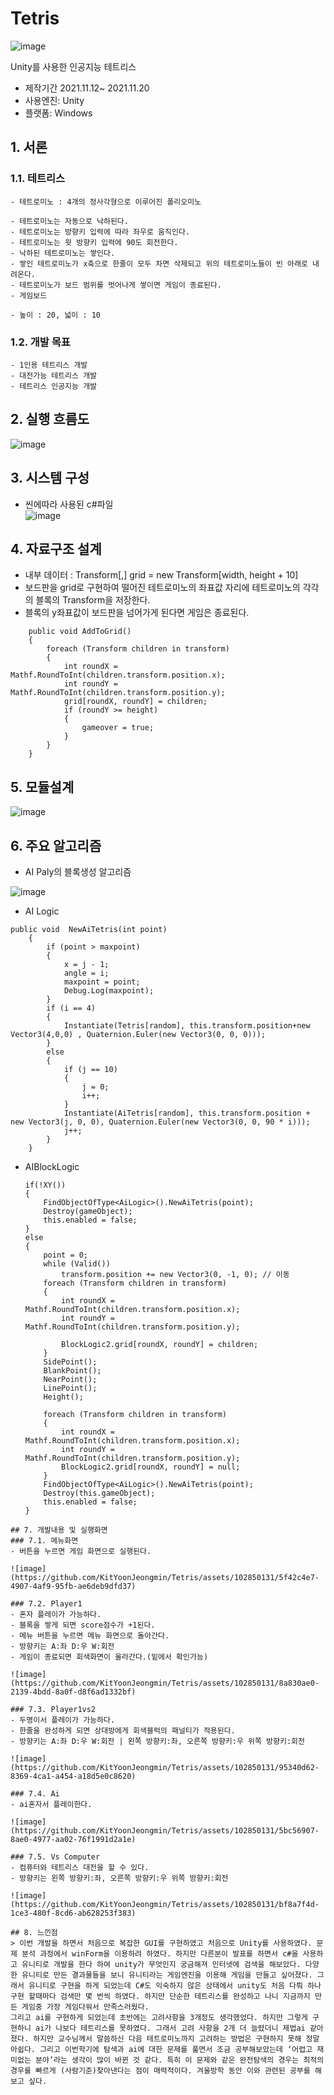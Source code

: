 # Tetris

![image](https://github.com/KitYoonJeongmin/Tetris/assets/102850131/7746f63a-e909-470e-a80d-07dac95a7a86)

Unity를 사용한 인공지능 테트리스
- 제작기간 2021.11.12~ 2021.11.20
- 사용엔진: Unity
- 플랫폼: Windows

## 1. 서론
### 1.1. 테트리스
    - 테트로미노 : 4개의 정사각형으로 이루어진 폴리오미노
      
    - 테트로미노는 자동으로 낙하된다.
    - 테트로미노는 방향키 입력에 따라 좌우로 움직인다.
    - 테트로미노는 윗 방향키 입력에 90도 회전한다.
    - 낙하된 테트로미노는 쌓인다.
    - 쌓인 테트로미노가 x축으로 한줄이 모두 차면 삭제되고 위의 테트로미노들이 빈 아래로 내려온다.
    - 테트로미노가 보드 범위를 벗어나게 쌓이면 게임이 종료된다.
    - 게임보드
    
    - 높이 : 20, 넓이 : 10
### 1.2. 개발 목표
    - 1인용 테트리스 개발
    - 대전가능 테트리스 개발
    - 테트리스 인공지능 개발

## 2. 실행 흐름도
![image](https://github.com/KitYoonJeongmin/Tetris/assets/102850131/73260e2d-f305-45b1-8ce4-c67075a7b499)


## 3. 시스템 구성
 - 씬에따라 사용된 c#파일</br>
![image](https://github.com/KitYoonJeongmin/Tetris/assets/102850131/044b73e5-0e2e-4ef8-9bb0-6eab1da6bf37)

## 4. 자료구조 설계
- 내부 데이터 : Transform[,] grid = new Transform[width, height + 10]
- 보드판을 grid로 구현하여 떨어진 테트로미노의 좌표값 자리에 테트로미노의 각각의 블록의 Transform을 저장한다.
- 블록의 y좌표값이 보드판을 넘어가게 된다면 게임은 종료된다.
```
    public void AddToGrid()
    {
        foreach (Transform children in transform)
        {
            int roundX = Mathf.RoundToInt(children.transform.position.x);
            int roundY = Mathf.RoundToInt(children.transform.position.y);
            grid[roundX, roundY] = children;
            if (roundY >= height)
            {
                gameover = true;
            }
        }
    }
```

## 5. 모듈설계
![image](https://github.com/KitYoonJeongmin/Tetris/assets/102850131/2fde8674-a132-4d7d-a04f-12ee4d5da0ea)

## 6. 주요 알고리즘
- AI Paly의 블록생성 알고리즘

![image](https://github.com/KitYoonJeongmin/Tetris/assets/102850131/9130851a-f069-48f3-80a0-4294796b6ec8)
  - AI Logic
  ```
  public void  NewAiTetris(int point)
      {
          if (point > maxpoint)
          {
              x = j - 1;
              angle = i;
              maxpoint = point;
              Debug.Log(maxpoint);
          }
          if (i == 4)
          {
              Instantiate(Tetris[random], this.transform.position+new Vector3(4,0,0) , Quaternion.Euler(new Vector3(0, 0, 0)));
          }
          else
          {
              if (j == 10)
              {
                  j = 0;
                  i++;
              }
              Instantiate(AiTetris[random], this.transform.position + new Vector3(j, 0, 0), Quaternion.Euler(new Vector3(0, 0, 90 * i)));
              j++;
          }
      }
  ```
  - AIBlockLogic
    ```
    if(!XY())
    {
        FindObjectOfType<AiLogic>().NewAiTetris(point);
        Destroy(gameObject);
        this.enabled = false;
    }
    else
    {
        point = 0;
        while (Valid())
            transform.position += new Vector3(0, -1, 0); // 이동
        foreach (Transform children in transform)
        {
            int roundX = Mathf.RoundToInt(children.transform.position.x);
            int roundY = Mathf.RoundToInt(children.transform.position.y);

            BlockLogic2.grid[roundX, roundY] = children;
        }
        SidePoint();
        BlankPoint();
        NearPoint();
        LinePoint();
        Height();

        foreach (Transform children in transform)
        {
            int roundX = Mathf.RoundToInt(children.transform.position.x);
            int roundY = Mathf.RoundToInt(children.transform.position.y);
            BlockLogic2.grid[roundX, roundY] = null;
        }
        FindObjectOfType<AiLogic>().NewAiTetris(point);
        Destroy(this.gameObject);
        this.enabled = false;
    }
  ```
## 7. 개발내용 및 실행화면
### 7.1. 메뉴화면
 - 버튼을 누르면 게임 화면으로 실행된다.
 
![image](https://github.com/KitYoonJeongmin/Tetris/assets/102850131/5f42c4e7-4907-4af9-95fb-ae6deb9dfd37)

### 7.2. Player1
 - 혼자 플레이가 가능하다.
 - 블록을 쌓게 되면 score점수가 +1된다.
 - 메뉴 버튼을 누르면 메뉴 화면으로 돌아간다.
 - 방향키는 A:좌 D:우 W:회전
 - 게임이 종료되면 회색화면이 올라간다.(밑에서 확인가능)
 
![image](https://github.com/KitYoonJeongmin/Tetris/assets/102850131/8a830ae0-2139-4bdd-8a0f-d8f6ad1332bf)

### 7.3. Player1vs2
- 두명이서 플레이가 가능하다.
- 한줄을 완성하게 되면 상대방에게 회색블럭의 패널티가 적용된다.
- 방향키는 A:좌 D:우 W:회전 | 왼쪽 방향키:좌, 오른쪽 방향키:우 위쪽 방향키:회전 

![image](https://github.com/KitYoonJeongmin/Tetris/assets/102850131/95340d62-8369-4ca1-a454-a18d5e0c8620)

### 7.4. Ai
- ai혼자서 플레이한다.

![image](https://github.com/KitYoonJeongmin/Tetris/assets/102850131/5bc56907-8ae0-4977-aa02-76f1991d2a1e)

### 7.5. Vs Computer
- 컴퓨터와 테트리스 대전을 할 수 있다.
- 방향키는 왼쪽 방향키:좌, 오른쪽 방향키:우 위쪽 방향키:회전 

![image](https://github.com/KitYoonJeongmin/Tetris/assets/102850131/bf8a7f4d-1ce3-480f-8cd6-ab628253f383)

## 8. 느낀점
> 이번 개발을 하면서 처음으로 복잡한 GUI를 구현하였고 처음으로 Unity를 사용하였다. 문제 분석 과정에서 winForm을 이용하려 하였다. 하지만 다른분이 발표를 하면서 c#을 사용하고 유니티로 개발을 한다 하여 unity가 무엇인지 궁금해져 인터넷에 검색을 해보았다. 다양한 유니티로 만든 결과물들을 보니 유니티라는 게임엔진을 이용해 게임을 만들고 싶어졌다. 그래서 유니티로 구현을 하게 되었는데 C#도 익숙하지 않은 상태에서 unity도 처음 다뤄 하나 구현 할때마다 검색만 몇 번씩 하였다. 하지만 단순한 테트리스를 완성하고 나니 지금까지 만든 게임중 가장 게임다워서 만족스러웠다.
그리고 ai를 구현하게 되었는데 초반에는 고려사항을 3개정도 생각했었다. 하지만 그렇게 구현하니 ai가 나보다 테트리스를 못하였다. 그래서 고려 사항을 2개 더 늘렸더니 제법ai 같아졌다. 하지만 교수님께서 말씀하신 다음 테트로미노까지 고려하는 방법은 구현하지 못해 정말 아쉽다. 그리고 이번학기에 탐색과 ai에 대한 문제를 풀면서 조금 공부해보았는데 ‘어렵고 재미없는 분야’라는 생각이 많이 바뀐 것 같다. 특히 이 문제와 같은 완전탐색의 경우는 최적의 경우를 빠르게 (사람기준)찾아낸다는 점이 매력적이다. 겨울방학 동안 이와 관련된 공부를 해보고 싶다.

